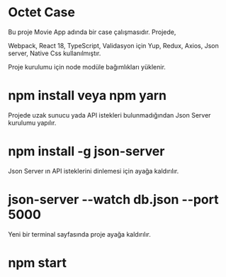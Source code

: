 # Octet Case 

Bu proje Movie App adında bir case çalışmasıdır. Projede,

Webpack,
React 18, TypeScript,
Validasyon için Yup,
Redux,
Axios,
Json server,
Native Css kullanılmıştır.

Proje kurulumu için node modüle bağımlıkları yüklenir.

# npm install veya npm yarn 

Projede uzak sunucu yada API istekleri bulunmadığından Json Server kurulumu yapılır.

# npm install -g json-server

Json Server ın API isteklerini dinlemesi için ayağa kaldırılır.

# json-server --watch db.json --port 5000

Yeni bir terminal sayfasında proje ayağa kaldırılır.

# npm start



